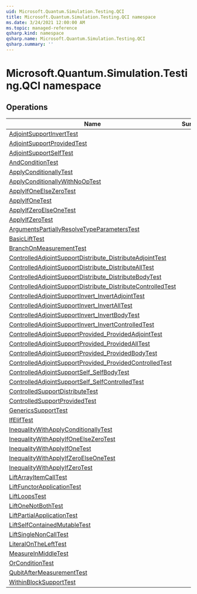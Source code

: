 ```yaml
---
uid: Microsoft.Quantum.Simulation.Testing.QCI
title: Microsoft.Quantum.Simulation.Testing.QCI namespace
ms.date: 3/24/2021 12:00:00 AM
ms.topic: managed-reference
qsharp.kind: namespace
qsharp.name: Microsoft.Quantum.Simulation.Testing.QCI
qsharp.summary: ''
---
```


# Microsoft.Quantum.Simulation.Testing.QCI namespace




<!-- summaries -->

## Operations

| Name | Summary |
|------|---------|
|[AdjointSupportInvertTest](xref:Microsoft.Quantum.Simulation.Testing.QCI.AdjointSupportInvertTest) |
|[AdjointSupportProvidedTest](xref:Microsoft.Quantum.Simulation.Testing.QCI.AdjointSupportProvidedTest) |
|[AdjointSupportSelfTest](xref:Microsoft.Quantum.Simulation.Testing.QCI.AdjointSupportSelfTest) |
|[AndConditionTest](xref:Microsoft.Quantum.Simulation.Testing.QCI.AndConditionTest) |
|[ApplyConditionallyTest](xref:Microsoft.Quantum.Simulation.Testing.QCI.ApplyConditionallyTest) |
|[ApplyConditionallyWithNoOpTest](xref:Microsoft.Quantum.Simulation.Testing.QCI.ApplyConditionallyWithNoOpTest) |
|[ApplyIfOneElseZeroTest](xref:Microsoft.Quantum.Simulation.Testing.QCI.ApplyIfOneElseZeroTest) |
|[ApplyIfOneTest](xref:Microsoft.Quantum.Simulation.Testing.QCI.ApplyIfOneTest) |
|[ApplyIfZeroElseOneTest](xref:Microsoft.Quantum.Simulation.Testing.QCI.ApplyIfZeroElseOneTest) |
|[ApplyIfZeroTest](xref:Microsoft.Quantum.Simulation.Testing.QCI.ApplyIfZeroTest) |
|[ArgumentsPartiallyResolveTypeParametersTest](xref:Microsoft.Quantum.Simulation.Testing.QCI.ArgumentsPartiallyResolveTypeParametersTest) |
|[BasicLiftTest](xref:Microsoft.Quantum.Simulation.Testing.QCI.BasicLiftTest) |
|[BranchOnMeasurementTest](xref:Microsoft.Quantum.Simulation.Testing.QCI.BranchOnMeasurementTest) |
|[ControlledAdjointSupportDistribute_DistributeAdjointTest](xref:Microsoft.Quantum.Simulation.Testing.QCI.ControlledAdjointSupportDistribute_DistributeAdjointTest) |
|[ControlledAdjointSupportDistribute_DistributeAllTest](xref:Microsoft.Quantum.Simulation.Testing.QCI.ControlledAdjointSupportDistribute_DistributeAllTest) |
|[ControlledAdjointSupportDistribute_DistributeBodyTest](xref:Microsoft.Quantum.Simulation.Testing.QCI.ControlledAdjointSupportDistribute_DistributeBodyTest) |
|[ControlledAdjointSupportDistribute_DistributeControlledTest](xref:Microsoft.Quantum.Simulation.Testing.QCI.ControlledAdjointSupportDistribute_DistributeControlledTest) |
|[ControlledAdjointSupportInvert_InvertAdjointTest](xref:Microsoft.Quantum.Simulation.Testing.QCI.ControlledAdjointSupportInvert_InvertAdjointTest) |
|[ControlledAdjointSupportInvert_InvertAllTest](xref:Microsoft.Quantum.Simulation.Testing.QCI.ControlledAdjointSupportInvert_InvertAllTest) |
|[ControlledAdjointSupportInvert_InvertBodyTest](xref:Microsoft.Quantum.Simulation.Testing.QCI.ControlledAdjointSupportInvert_InvertBodyTest) |
|[ControlledAdjointSupportInvert_InvertControlledTest](xref:Microsoft.Quantum.Simulation.Testing.QCI.ControlledAdjointSupportInvert_InvertControlledTest) |
|[ControlledAdjointSupportProvided_ProvidedAdjointTest](xref:Microsoft.Quantum.Simulation.Testing.QCI.ControlledAdjointSupportProvided_ProvidedAdjointTest) |
|[ControlledAdjointSupportProvided_ProvidedAllTest](xref:Microsoft.Quantum.Simulation.Testing.QCI.ControlledAdjointSupportProvided_ProvidedAllTest) |
|[ControlledAdjointSupportProvided_ProvidedBodyTest](xref:Microsoft.Quantum.Simulation.Testing.QCI.ControlledAdjointSupportProvided_ProvidedBodyTest) |
|[ControlledAdjointSupportProvided_ProvidedControlledTest](xref:Microsoft.Quantum.Simulation.Testing.QCI.ControlledAdjointSupportProvided_ProvidedControlledTest) |
|[ControlledAdjointSupportSelf_SelfBodyTest](xref:Microsoft.Quantum.Simulation.Testing.QCI.ControlledAdjointSupportSelf_SelfBodyTest) |
|[ControlledAdjointSupportSelf_SelfControlledTest](xref:Microsoft.Quantum.Simulation.Testing.QCI.ControlledAdjointSupportSelf_SelfControlledTest) |
|[ControlledSupportDistributeTest](xref:Microsoft.Quantum.Simulation.Testing.QCI.ControlledSupportDistributeTest) |
|[ControlledSupportProvidedTest](xref:Microsoft.Quantum.Simulation.Testing.QCI.ControlledSupportProvidedTest) |
|[GenericsSupportTest](xref:Microsoft.Quantum.Simulation.Testing.QCI.GenericsSupportTest) |
|[IfElifTest](xref:Microsoft.Quantum.Simulation.Testing.QCI.IfElifTest) |
|[InequalityWithApplyConditionallyTest](xref:Microsoft.Quantum.Simulation.Testing.QCI.InequalityWithApplyConditionallyTest) |
|[InequalityWithApplyIfOneElseZeroTest](xref:Microsoft.Quantum.Simulation.Testing.QCI.InequalityWithApplyIfOneElseZeroTest) |
|[InequalityWithApplyIfOneTest](xref:Microsoft.Quantum.Simulation.Testing.QCI.InequalityWithApplyIfOneTest) |
|[InequalityWithApplyIfZeroElseOneTest](xref:Microsoft.Quantum.Simulation.Testing.QCI.InequalityWithApplyIfZeroElseOneTest) |
|[InequalityWithApplyIfZeroTest](xref:Microsoft.Quantum.Simulation.Testing.QCI.InequalityWithApplyIfZeroTest) |
|[LiftArrayItemCallTest](xref:Microsoft.Quantum.Simulation.Testing.QCI.LiftArrayItemCallTest) |
|[LiftFunctorApplicationTest](xref:Microsoft.Quantum.Simulation.Testing.QCI.LiftFunctorApplicationTest) |
|[LiftLoopsTest](xref:Microsoft.Quantum.Simulation.Testing.QCI.LiftLoopsTest) |
|[LiftOneNotBothTest](xref:Microsoft.Quantum.Simulation.Testing.QCI.LiftOneNotBothTest) |
|[LiftPartialApplicationTest](xref:Microsoft.Quantum.Simulation.Testing.QCI.LiftPartialApplicationTest) |
|[LiftSelfContainedMutableTest](xref:Microsoft.Quantum.Simulation.Testing.QCI.LiftSelfContainedMutableTest) |
|[LiftSingleNonCallTest](xref:Microsoft.Quantum.Simulation.Testing.QCI.LiftSingleNonCallTest) |
|[LiteralOnTheLeftTest](xref:Microsoft.Quantum.Simulation.Testing.QCI.LiteralOnTheLeftTest) |
|[MeasureInMiddleTest](xref:Microsoft.Quantum.Simulation.Testing.QCI.MeasureInMiddleTest) |
|[OrConditionTest](xref:Microsoft.Quantum.Simulation.Testing.QCI.OrConditionTest) |
|[QubitAfterMeasurementTest](xref:Microsoft.Quantum.Simulation.Testing.QCI.QubitAfterMeasurementTest) |
|[WithinBlockSupportTest](xref:Microsoft.Quantum.Simulation.Testing.QCI.WithinBlockSupportTest) |


<!-- /summaries -->
